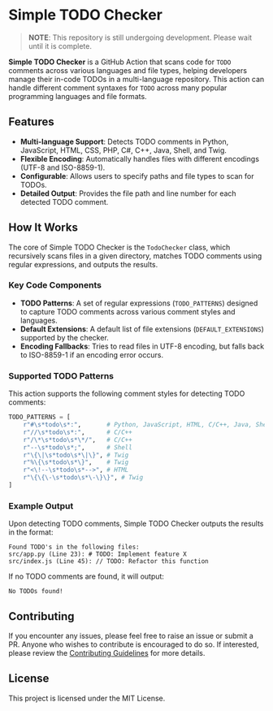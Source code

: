 # Simple TODO Checker

> **NOTE**: This repository is still undergoing development. Please wait until it is complete.

**Simple TODO Checker** is a GitHub Action that scans code for `TODO` comments across various languages and file types, helping developers manage their in-code TODOs in a multi-language repository. This action can handle different comment syntaxes for `TODO` across many popular programming languages and file formats.

## Features

- **Multi-language Support**: Detects TODO comments in Python, JavaScript, HTML, CSS, PHP, C#, C++, Java, Shell, and Twig.
- **Flexible Encoding**: Automatically handles files with different encodings (UTF-8 and ISO-8859-1).
- **Configurable**: Allows users to specify paths and file types to scan for TODOs.
- **Detailed Output**: Provides the file path and line number for each detected TODO comment.

## How It Works

The core of Simple TODO Checker is the `TodoChecker` class, which recursively scans files in a given directory, matches TODO comments using regular expressions, and outputs the results.

### Key Code Components

- **TODO Patterns**: A set of regular expressions (`TODO_PATTERNS`) designed to capture TODO comments across various comment styles and languages.
- **Default Extensions**: A default list of file extensions (`DEFAULT_EXTENSIONS`) supported by the checker.
- **Encoding Fallbacks**: Tries to read files in UTF-8 encoding, but falls back to ISO-8859-1 if an encoding error occurs.

### Supported TODO Patterns

This action supports the following comment styles for detecting TODO comments:

```python
TODO_PATTERNS = [
    r"#\s*todo\s*:",       # Python, JavaScript, HTML, C/C++, Java, Shell
    r"//\s*todo\s*:",      # C/C++
    r"/\*\s*todo\s*\*/",   # C/C++
    r"--\s*todo\s*;",      # Shell
    r"\{\|\s*todo\s*\|\}", # Twig
    r"%\{\s*todo\s*\}",    # Twig
    r"<\!--\s*todo\s*-->", # HTML
    r"\{\{\-\s*todo\s*\-\}\}", # Twig
]
```

### Example Output

Upon detecting TODO comments, Simple TODO Checker outputs the results in the format:

```text
Found TODO's in the following files:
src/app.py (Line 23): # TODO: Implement feature X
src/index.js (Line 45): // TODO: Refactor this function
```

If no TODO comments are found, it will output:

```text
No TODOs found!
```

## Contributing

If you encounter any issues, please feel free to raise an issue or submit a PR. Anyone who wishes to contribute is encouraged to do so. If interested, please review the [Contributing Guidelines](CONTRIBUTING.md) for more details.

## License

This project is licensed under the MIT License.
